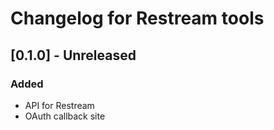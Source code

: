 # Changelog for Restream tools

## [0.1.0] - Unreleased

### Added

- API for Restream
- OAuth callback site
